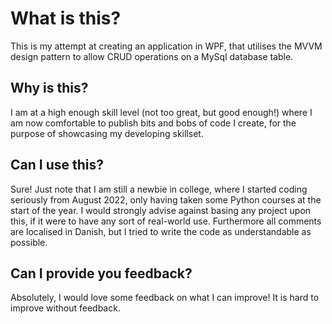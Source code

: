 # What is this?
This is my attempt at creating an application in WPF, that utilises the MVVM design pattern to allow CRUD operations on a MySql database table.

## Why is this?
I am at a high enough skill level (not too great, but good enough!) where I am now comfortable to publish bits and bobs of code I create, for the purpose of showcasing my developing skillset.

## Can I use this?
Sure! Just note that I am still a newbie in college, where I started coding seriously from August 2022, only having taken some Python courses at the start of the year.
I would strongly advise against basing any project upon this, if it were to have any sort of real-world use.
Furthermore all comments are localised in Danish, but I tried to write the code as understandable as possible.

## Can I provide you feedback?
Absolutely, I would love some feedback on what I can improve! It is hard to improve without feedback.
